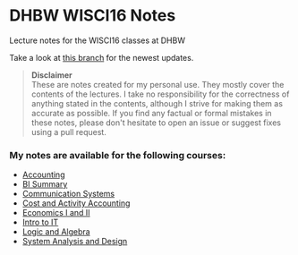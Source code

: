 # DHBW WISCI16 Notes

Lecture notes for the WISCI16 classes at DHBW

Take a look at [this branch](https://github.com/bKiraly/DHBW_WISCI16_Notes/blob/new_no/README.md) for the newest updates.

> **Disclaimer**  
> These are notes created for my personal use. They mostly cover the contents of the lectures. I take no responsibility for the correctness of anything stated in the contents, although I strive for making them as accurate as possible. If you find any factual or formal mistakes in these notes, please don't hesitate to open an issue or suggest fixes using a pull request.

### My notes are available for the following courses:

* [Accounting](https://rawgit.com/bKiraly/DHBW_WISCI16_Notes/master/HTML/Accounting.html)
* [BI Summary](https://rawgit.com/bKiraly/DHBW_WISCI16_Notes/master/HTML/BI%20Summary.html)
* [Communication Systems](https://rawgit.com/bKiraly/DHBW_WISCI16_Notes/master/HTML/Communication%20Systems.html)
* [Cost and Activity Accounting](https://rawgit.com/bKiraly/DHBW_WISCI16_Notes/master/HTML/Cost%20and%20Activity%20Accounting.html)
* [Economics I and II](https://rawgit.com/bKiraly/DHBW_WISCI16_Notes/master/HTML/Econ.html)
* [Intro to IT](https://rawgit.com/bKiraly/DHBW_WISCI16_Notes/master/HTML/Intro%20to%20IT.html)
* [Logic and Algebra](https://rawgit.com/bKiraly/DHBW_WISCI16_Notes/master/HTML/Logic%20and%20Algebra.html)
* [System Analysis and Design](https://rawgit.com/bKiraly/DHBW_WISCI16_Notes/master/HTML/System%20Analysis%20and%20Design.html)
